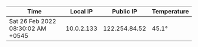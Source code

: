 | Time     | Local IP | Public IP | Temperature |
| ----------- | ----------- | ----------- | ----------- |
| Sat 26 Feb 2022 08:30:02 AM +0545      | 10.0.2.133     | 122.254.84.52  | 45.1° |
